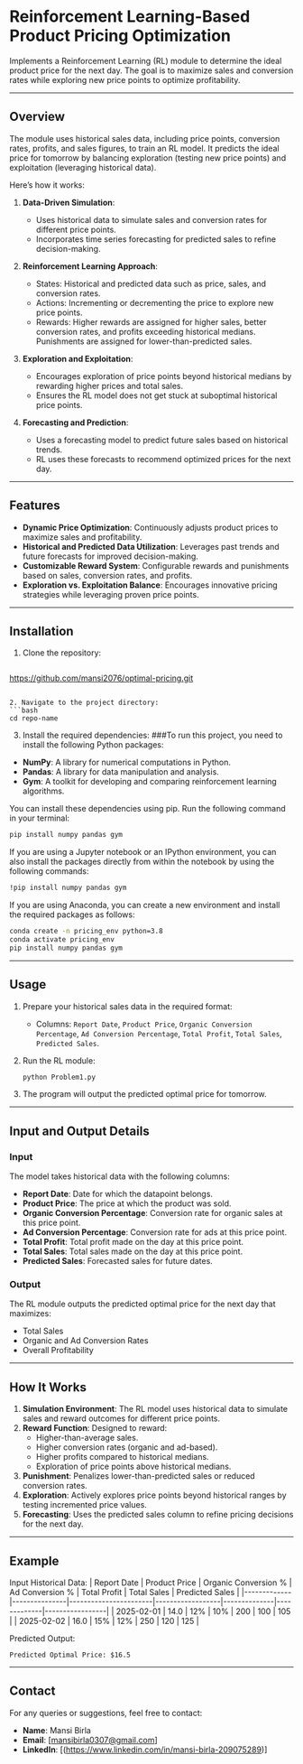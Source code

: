 # Reinforcement Learning-Based Product Pricing Optimization

Implements a Reinforcement Learning (RL) module to determine the ideal product price for the next day. The goal is to maximize sales and conversion rates while exploring new price points to optimize profitability.

---

## Overview

The module uses historical sales data, including price points, conversion rates, profits, and sales figures, to train an RL model. It predicts the ideal price for tomorrow by balancing exploration (testing new price points) and exploitation (leveraging historical data). 

Here’s how it works:

1. **Data-Driven Simulation**: 
   - Uses historical data to simulate sales and conversion rates for different price points.
   - Incorporates time series forecasting for predicted sales to refine decision-making.

2. **Reinforcement Learning Approach**:
   - States: Historical and predicted data such as price, sales, and conversion rates.
   - Actions: Incrementing or decrementing the price to explore new price points.
   - Rewards: Higher rewards are assigned for higher sales, better conversion rates, and profits exceeding historical medians. Punishments are assigned for lower-than-predicted sales.

3. **Exploration and Exploitation**:
   - Encourages exploration of price points beyond historical medians by rewarding higher prices and total sales.
   - Ensures the RL model does not get stuck at suboptimal historical price points.

4. **Forecasting and Prediction**:
   - Uses a forecasting model to predict future sales based on historical trends.
   - RL uses these forecasts to recommend optimized prices for the next day.

---

## Features

- **Dynamic Price Optimization**: Continuously adjusts product prices to maximize sales and profitability.
- **Historical and Predicted Data Utilization**: Leverages past trends and future forecasts for improved decision-making.
- **Customizable Reward System**: Configurable rewards and punishments based on sales, conversion rates, and profits.
- **Exploration vs. Exploitation Balance**: Encourages innovative pricing strategies while leveraging proven price points.

---

## Installation

1. Clone the repository:
   ```bash
https://github.com/mansi2076/optimal-pricing.git
   ```

2. Navigate to the project directory:
   ```bash
   cd repo-name
   ```

3. Install the required dependencies:
###To run this project, you need to install the following Python packages:

- **NumPy**: A library for numerical computations in Python.
- **Pandas**: A library for data manipulation and analysis.
- **Gym**: A toolkit for developing and comparing reinforcement learning algorithms.

You can install these dependencies using pip. Run the following command in your terminal:
```bash
pip install numpy pandas gym
   ```
If you are using a Jupyter notebook or an IPython environment, you can also install the packages directly from within the notebook by using the following commands:
```bash
!pip install numpy pandas gym
```

If you are using Anaconda, you can create a new environment and install the required packages as follows:
```bash
conda create -n pricing_env python=3.8
conda activate pricing_env
pip install numpy pandas gym
```
---

## Usage

1. Prepare your historical sales data in the required format:
   - Columns: `Report Date`, `Product Price`, `Organic Conversion Percentage`, `Ad Conversion Percentage`, `Total Profit`, `Total Sales`, `Predicted Sales`.

2. Run the RL module:
   ```bash
   python Problem1.py
   ```

3. The program will output the predicted optimal price for tomorrow.

---

## Input and Output Details

### Input
The model takes historical data with the following columns:
- **Report Date**: Date for which the datapoint belongs.
- **Product Price**: The price at which the product was sold.
- **Organic Conversion Percentage**: Conversion rate for organic sales at this price point.
- **Ad Conversion Percentage**: Conversion rate for ads at this price point.
- **Total Profit**: Total profit made on the day at this price point.
- **Total Sales**: Total sales made on the day at this price point.
- **Predicted Sales**: Forecasted sales for future dates.

### Output
The RL module outputs the predicted optimal price for the next day that maximizes:
- Total Sales
- Organic and Ad Conversion Rates
- Overall Profitability

---

## How It Works

1. **Simulation Environment**: The RL model uses historical data to simulate sales and reward outcomes for different price points.
2. **Reward Function**: Designed to reward:
   - Higher-than-average sales.
   - Higher conversion rates (organic and ad-based).
   - Higher profits compared to historical medians.
   - Exploration of price points above historical medians.
3. **Punishment**: Penalizes lower-than-predicted sales or reduced conversion rates.
4. **Exploration**: Actively explores price points beyond historical ranges by testing incremented price values.
5. **Forecasting**: Uses the predicted sales column to refine pricing decisions for the next day.

---

## Example

Input Historical Data:
| Report Date | Product Price | Organic Conversion % | Ad Conversion % | Total Profit | Total Sales | Predicted Sales |
|-------------|---------------|-----------------------|------------------|--------------|-------------|-----------------|
| 2025-02-01  | 14.0          | 12%                  | 10%              | 200          | 100         | 105             |
| 2025-02-02  | 16.0          | 15%                  | 12%              | 250          | 120         | 125             |

Predicted Output:
```
Predicted Optimal Price: $16.5
```

---


## Contact

For any queries or suggestions, feel free to contact:

- **Name**: Mansi Birla
- **Email**: [mansibirla0307@gmail.com]
- **LinkedIn**: [(https://www.linkedin.com/in/mansi-birla-209075289)]
